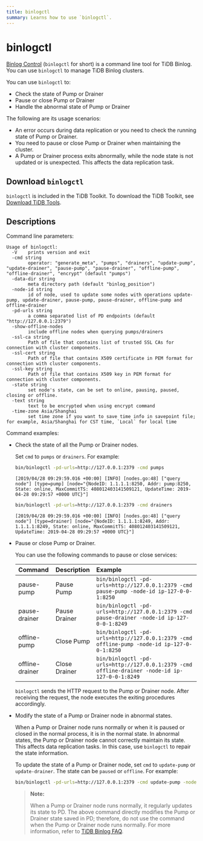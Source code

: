 ```yaml
---
title: binlogctl
summary: Learns how to use `binlogctl`.
---
```


# binlogctl

[Binlog Control](https://github.com/pingcap/tidb-binlog/tree/master/binlogctl) (`binlogctl` for short) is a command line tool for TiDB Binlog. You can use `binlogctl` to manage TiDB Binlog clusters.

You can use `binlogctl` to:

* Check the state of Pump or Drainer
* Pause or close Pump or Drainer
* Handle the abnormal state of Pump or Drainer

The following are its usage scenarios:

* An error occurs during data replication or you need to check the running state of Pump or Drainer.
* You need to pause or close Pump or Drainer when maintaining the cluster.
* A Pump or Drainer process exits abnormally, while the node state is not updated or is unexpected. This affects the data replication task.

## Download `binlogctl`

`binlogctl` is included in the TiDB Toolkit. To download the TiDB Toolkit, see [Download TiDB Tools](/download-ecosystem-tools.md).

## Descriptions

Command line parameters:

```
Usage of binlogctl:
  -V    prints version and exit
  -cmd string
        operator: "generate_meta", "pumps", "drainers", "update-pump", "update-drainer", "pause-pump", "pause-drainer", "offline-pump", "offline-drainer", "encrypt" (default "pumps")
  -data-dir string
        meta directory path (default "binlog_position")
  -node-id string
        id of node, used to update some nodes with operations update-pump, update-drainer, pause-pump, pause-drainer, offline-pump and offline-drainer
  -pd-urls string
        a comma separated list of PD endpoints (default "http://127.0.0.1:2379")
  -show-offline-nodes
        include offline nodes when querying pumps/drainers
  -ssl-ca string
        Path of file that contains list of trusted SSL CAs for connection with cluster components.
  -ssl-cert string
        Path of file that contains X509 certificate in PEM format for connection with cluster components.
  -ssl-key string
        Path of file that contains X509 key in PEM format for connection with cluster components.
  -state string
        set node's state, can be set to online, pausing, paused, closing or offline.
  -text string
        text to be encrypted when using encrypt command
  -time-zone Asia/Shanghai
        set time zone if you want to save time info in savepoint file; for example, Asia/Shanghai for CST time, `Local` for local time
```

Command examples:

- Check the state of all the Pump or Drainer nodes.

    Set `cmd` to `pumps` or `drainers`. For example:

    
    ```bash
    bin/binlogctl -pd-urls=http://127.0.0.1:2379 -cmd pumps
    ```

    ```
    [2019/04/28 09:29:59.016 +00:00] [INFO] [nodes.go:48] ["query node"] [type=pump] [node="{NodeID: 1.1.1.1:8250, Addr: pump:8250, State: online, MaxCommitTS: 408012403141509121, UpdateTime: 2019-04-28 09:29:57 +0000 UTC}"]
    ```

    
    ```bash
    bin/binlogctl -pd-urls=http://127.0.0.1:2379 -cmd drainers
    ```

    ```
    [2019/04/28 09:29:59.016 +00:00] [INFO] [nodes.go:48] ["query node"] [type=drainer] [node="{NodeID: 1.1.1.1:8249, Addr: 1.1.1.1:8249, State: online, MaxCommitTS: 408012403141509121, UpdateTime: 2019-04-28 09:29:57 +0000 UTC}"]
    ```

- Pause or close Pump or Drainer.

    You can use the following commands to pause or close services:

    | Command             | Description           | Example                                                                                             |
    | :--------------- | :------------- | :------------------------------------------------------------------------------------------------|
    | pause-pump      | Pause Pump      | `bin/binlogctl -pd-urls=http://127.0.0.1:2379 -cmd pause-pump -node-id ip-127-0-0-1:8250`       |
    | pause-drainer   | Pause Drainer   | `bin/binlogctl -pd-urls=http://127.0.0.1:2379 -cmd pause-drainer -node-id ip-127-0-0-1:8249`    |
    | offline-pump    | Close Pump      | `bin/binlogctl -pd-urls=http://127.0.0.1:2379 -cmd offline-pump -node-id ip-127-0-0-1:8250`     |
    | offline-drainer | Close Drainer   | `bin/binlogctl -pd-urls=http://127.0.0.1:2379 -cmd offline-drainer -node-id ip-127-0-0-1:8249`  |

    `binlogctl` sends the HTTP request to the Pump or Drainer node. After receiving the request, the node executes the exiting procedures accordingly.

- Modify the state of a Pump or Drainer node in abnormal states.

    When a Pump or Drainer node runs normally or when it is paused or closed in the normal process, it is in the normal state. In abnormal states, the Pump or Drainer node cannot correctly maintain its state. This affects data replication tasks. In this case, use `binlogctl` to repair the state information.

    To update the state of a Pump or Drainer node, set `cmd` to `update-pump` or `update-drainer`. The state can be `paused` or `offline`. For example:

    
    ```bash
    bin/binlogctl -pd-urls=http://127.0.0.1:2379 -cmd update-pump -node-id ip-127-0-0-1:8250 -state paused
    ```

    > **Note:**
    >
    > When a Pump or Drainer node runs normally, it regularly updates its state to PD. The above command directly modifies the Pump or Drainer state saved in PD; therefore, do not use the command when the Pump or Drainer node runs normally. For more information, refer to [TiDB Binlog FAQ](/tidb-binlog/tidb-binlog-faq.md).
